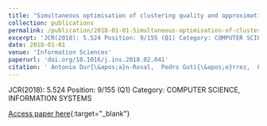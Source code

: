 ```yaml
---
title: "Simultaneous optimisation of clustering quality and approximation error for time series segmentation"
collection: publications
permalink: /publication/2018-01-01-Simultaneous-optimisation-of-clustering-quality-and-approximation-error-for-time-series-segmentation
excerpt: 'JCR(2018): 5.524 Position: 9/155 (Q1) Category: COMPUTER SCIENCE, INFORMATION SYSTEMS'
date: 2018-01-01
venue: 'Information Sciences'
paperurl: 'doi.org/10.1016/j.ins.2018.02.041'
citation: ' Antonio Dur{\&apos;a}n-Rosal,  Pedro Guti{\&apos;e}rrez,  Francisco Mart{\&apos;i}nez-Estudillo,  C{\&apos;e}sar Herv{\&apos;a}s-Mart{\&apos;i}nez, &quot;Simultaneous optimisation of clustering quality and approximation error for time series segmentation.&quot; Information Sciences, 2018.'
---
```

JCR(2018): 5.524 Position: 9/155 (Q1) Category: COMPUTER SCIENCE, INFORMATION SYSTEMS

[Access paper here](doi.org/10.1016/j.ins.2018.02.041){:target="_blank"}

